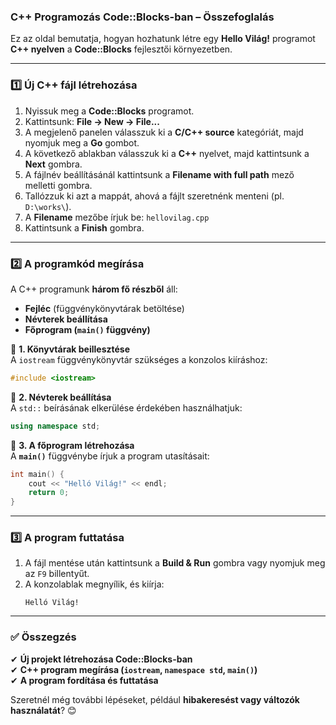 ### **C++ Programozás Code::Blocks-ban – Összefoglalás**  

Ez az oldal bemutatja, hogyan hozhatunk létre egy **Hello Világ!** programot **C++ nyelven** a **Code::Blocks** fejlesztői környezetben.

---

### **1️⃣ Új C++ fájl létrehozása**
1. Nyissuk meg a **Code::Blocks** programot.
2. Kattintsunk: **File → New → File...**
3. A megjelenő panelen válasszuk ki a **C/C++ source** kategóriát, majd nyomjuk meg a **Go** gombot.
4. A következő ablakban válasszuk ki a **C++** nyelvet, majd kattintsunk a **Next** gombra.
5. A fájlnév beállításánál kattintsunk a **Filename with full path** mező melletti gombra.
6. Tallózzuk ki azt a mappát, ahová a fájlt szeretnénk menteni (pl. `D:\works\`).
7. A **Filename** mezőbe írjuk be: `hellovilag.cpp`
8. Kattintsunk a **Finish** gombra.

---

### **2️⃣ A programkód megírása**
A C++ programunk **három fő részből** áll:  
- **Fejléc** (függvénykönyvtárak betöltése)  
- **Névterek beállítása**  
- **Főprogram (`main()` függvény)**

📌 **1. Könyvtárak beillesztése**  
A `iostream` függvénykönyvtár szükséges a konzolos kiíráshoz:
```cpp
#include <iostream>
```

📌 **2. Névterek beállítása**  
A `std::` beírásának elkerülése érdekében használhatjuk:
```cpp
using namespace std;
```

📌 **3. A főprogram létrehozása**  
A **`main()`** függvénybe írjuk a program utasításait:
```cpp
int main() {
    cout << "Helló Világ!" << endl;
    return 0;
}
```

---

### **3️⃣ A program futtatása**
1. A fájl mentése után kattintsunk a **Build & Run** gombra vagy nyomjuk meg az `F9` billentyűt.
2. A konzolablak megnyílik, és kiírja:  
   ```
   Helló Világ!
   ```

---

### **✅ Összegzés**
✔ **Új projekt létrehozása Code::Blocks-ban**  
✔ **C++ program megírása (`iostream`, `namespace std`, `main()`)**  
✔ **A program fordítása és futtatása**  

Szeretnél még további lépéseket, például **hibakeresést vagy változók használatát**? 😊